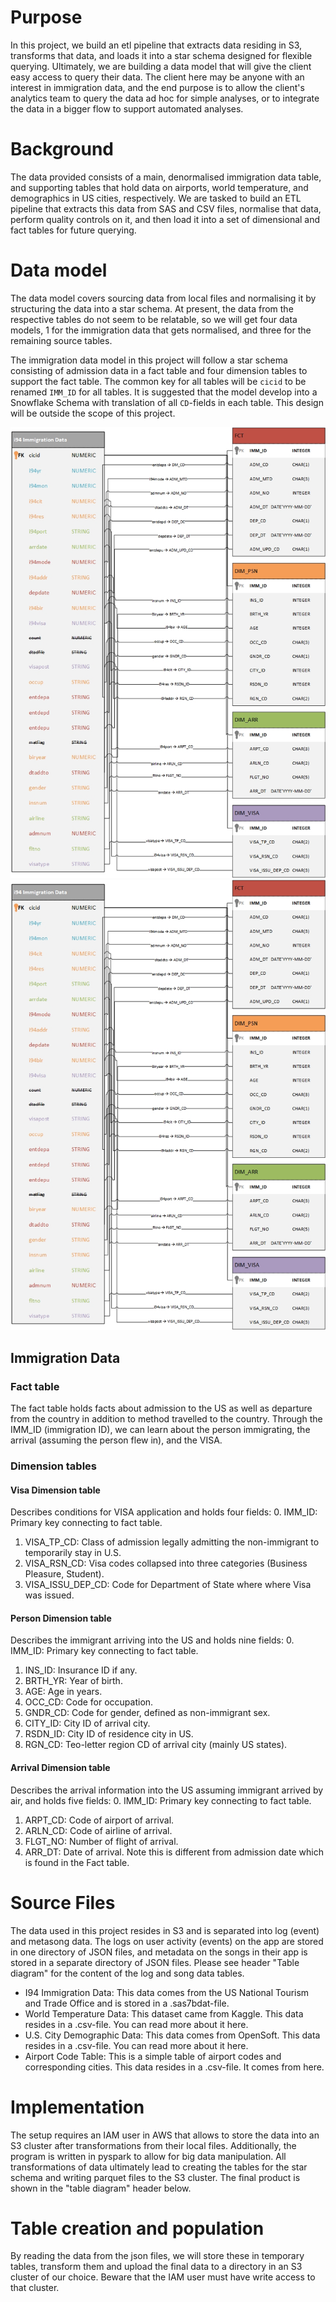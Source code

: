 # Purpose
In this project, we build an etl pipeline that extracts data residing in S3, transforms that data, and loads it into a star schema designed for flexible querying. Ultimately, we are building a data model that will give the client easy access to query their data. The client here may be anyone with an interest in immigration data, and the end purpose is to allow the client's analytics team to query the data ad hoc for simple analyses, or to integrate the data in a bigger flow to support automated analyses.

# Background
The data provided consists of a main, denormalised immigration data table, and supporting tables that hold data on airports, world temperature, and demographics in US cities, respectively. We are tasked to build an ETL pipeline that extracts this data from SAS and CSV files, normalise that data, perform quality controls on it, and then load it into a set of dimensional and fact tables for future querying.

# Data model
The data model covers sourcing data from local files and normalising it by structuring the data into a star schema. At present, the data from the respective tables do not seem to be relatable, so we will get four data models, 1 for the immigration data that gets normalised, and three for the remaining source tables.

The immigration data model in this project will follow a star schema consisting of admission data in a fact table and four dimension tables to support the fact table. The common key for all tables will be `cicid` to be renamed `IMM_ID` for all tables. It is suggested that the model develop into a Snowflake Schema with translation of all `CD`-fields in each table. This design will be outside the scope of this project.

![Image of Immigration Data Model](imm_data.jpg)
<img src="imm_data.jpg"/>

## Immigration Data

### Fact table
The fact table holds facts about admission to the US as well as departure from the country in addition to method travelled to the country. Through the IMM_ID (immigration ID), we can learn about the person immigrating, the arrival (assuming the person flew in), and the VISA.

### Dimension tables

#### Visa Dimension table
Describes conditions for VISA application and holds four fields:
0. IMM_ID: Primary key connecting to fact table.
1. VISA_TP_CD: Class of admission legally admitting the non-immigrant to temporarily stay in U.S.
2. VISA_RSN_CD: Visa codes collapsed into three categories (Business Pleasure, Student).
3. VISA_ISSU_DEP_CD: Code for Department of State where where Visa was issued.

#### Person Dimension table
Describes the immigrant arriving into the US and holds nine fields:
0. IMM_ID: Primary key connecting to fact table.
1. INS_ID: Insurance ID if any.
2. BRTH_YR: Year of birth.
3. AGE: Age in years.
4. OCC_CD: Code for occupation.
5. GNDR_CD: Code for gender, defined as non-immigrant sex.
6. CITY_ID: City ID of arrival city.
7. RSDN_ID: City ID of residence city in US.
8. RGN_CD: Teo-letter region CD of arrival city (mainly US states).

#### Arrival Dimension table
Describes the arrival information into the US assuming immigrant arrived by air, and holds five fields:
0. IMM_ID: Primary key connecting to fact table.
1. ARPT_CD: Code of airport of arrival.
2. ARLN_CD: Code of airline of arrival.
3. FLGT_NO: Number of flight of arrival.
4. ARR_DT: Date of arrival. Note this is different from admission date which is found in the Fact table.

# Source Files
The data used in this project resides in S3 and is separated into log (event) and metasong data. The logs on user activity (events) on the app are stored in one directory of JSON files, and metadata on the songs in their app is stored in a separate directory of JSON files. Please see header "Table diagram" for the content of the log and song data tables.

- I94 Immigration Data: This data comes from the US National Tourism and Trade Office and is stored in a .sas7bdat-file.
- World Temperature Data: This dataset came from Kaggle. This data resides in a .csv-file. You can read more about it here.
- U.S. City Demographic Data: This data comes from OpenSoft. This data resides in a .csv-file. You can read more about it here.
- Airport Code Table: This is a simple table of airport codes and corresponding cities. This data resides in a .csv-file. It comes from here.

# Implementation
The setup requires an IAM user in AWS that allows to store the data into an S3 cluster after transformations from their local files. Additionally, the program is written in pyspark to allow for big data manipulation. All transformations of data ultimately lead to creating the tables for the star schema and writing parquet files to the S3 cluster. The final product is shown in the "table diagram" header below.

# Table creation and population
By reading the data from the json files, we will store these in temporary tables, transform them and upload the final data to a directory in an S3 cluster of our choice. Beware that the IAM user must have write access to that cluster.
